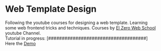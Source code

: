 # Web Template Design
Following the youtube courses for designing a web template. Learning some web frontend tricks and techniques.
Courses by [El Zero Web School](https://www.youtube.com/watch?v=vedT2jk3hi4&list=PLDoPjvoNmBAzvmpzF-6l3tAviiCPbwkB8&index=1) youtube Channel.  
Tutorial in progress: [####################################]    
Here the [Demo](https://aladindev-com/web-template-design/)  
